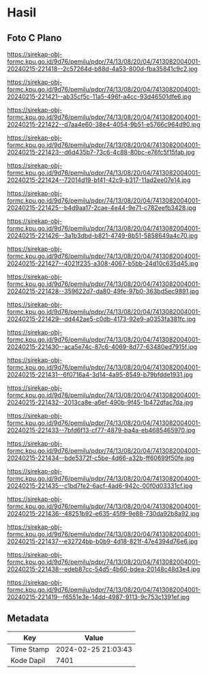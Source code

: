 # Hasil

## Foto C Plano

https://sirekap-obj-formc.kpu.go.id/9d76/pemilu/pdpr/74/13/08/20/04/7413082004001-20240215-221418--2c57264d-b88d-4a53-800d-fba35841c9c2.jpg

https://sirekap-obj-formc.kpu.go.id/9d76/pemilu/pdpr/74/13/08/20/04/7413082004001-20240215-221421--ab35cf5c-11a5-496f-a4cc-93d46501dfe6.jpg

https://sirekap-obj-formc.kpu.go.id/9d76/pemilu/pdpr/74/13/08/20/04/7413082004001-20240215-221422--d7aa4e60-38e4-4054-9b51-e5766c964d90.jpg

https://sirekap-obj-formc.kpu.go.id/9d76/pemilu/pdpr/74/13/08/20/04/7413082004001-20240215-221423--d6d435b7-73c6-4c88-80bc-e76fc5f15fab.jpg

https://sirekap-obj-formc.kpu.go.id/9d76/pemilu/pdpr/74/13/08/20/04/7413082004001-20240215-221424--72014d19-bf41-42c9-b317-11ad2ee07e14.jpg

https://sirekap-obj-formc.kpu.go.id/9d76/pemilu/pdpr/74/13/08/20/04/7413082004001-20240215-221425--b4d9aa17-2cae-4e44-9e71-c782eefb3428.jpg

https://sirekap-obj-formc.kpu.go.id/9d76/pemilu/pdpr/74/13/08/20/04/7413082004001-20240215-221426--3a1b3dbd-b821-4749-8b51-5858649a4c70.jpg

https://sirekap-obj-formc.kpu.go.id/9d76/pemilu/pdpr/74/13/08/20/04/7413082004001-20240215-221427--4021f235-a308-4067-b5bb-24d10c635d45.jpg

https://sirekap-obj-formc.kpu.go.id/9d76/pemilu/pdpr/74/13/08/20/04/7413082004001-20240215-221428--359622d7-da80-49fe-97b0-363bd5ec9891.jpg

https://sirekap-obj-formc.kpu.go.id/9d76/pemilu/pdpr/74/13/08/20/04/7413082004001-20240215-221429--dd442ae5-c0db-4173-92e9-a0353fa381fc.jpg

https://sirekap-obj-formc.kpu.go.id/9d76/pemilu/pdpr/74/13/08/20/04/7413082004001-20240215-221430--aca5e74c-87c6-4069-8d77-63480ed7915f.jpg

https://sirekap-obj-formc.kpu.go.id/9d76/pemilu/pdpr/74/13/08/20/04/7413082004001-20240215-221431--6f0716a4-3d14-4a95-8549-b79bfdde1931.jpg

https://sirekap-obj-formc.kpu.go.id/9d76/pemilu/pdpr/74/13/08/20/04/7413082004001-20240215-221432--2013ca8e-a6ef-490b-9f45-1b472dfac7da.jpg

https://sirekap-obj-formc.kpu.go.id/9d76/pemilu/pdpr/74/13/08/20/04/7413082004001-20240215-221433--7bfd6f13-cf77-4879-ba4a-eb4685465970.jpg

https://sirekap-obj-formc.kpu.go.id/9d76/pemilu/pdpr/74/13/08/20/04/7413082004001-20240215-221434--bde5372f-c5be-4d66-a32b-ff60699f50fe.jpg

https://sirekap-obj-formc.kpu.go.id/9d76/pemilu/pdpr/74/13/08/20/04/7413082004001-20240215-221435--c1bd7fe2-6acf-4ad6-942c-00f0d03331cf.jpg

https://sirekap-obj-formc.kpu.go.id/9d76/pemilu/pdpr/74/13/08/20/04/7413082004001-20240215-221436--48251b92-e635-45f9-9e88-730da92b8a92.jpg

https://sirekap-obj-formc.kpu.go.id/9d76/pemilu/pdpr/74/13/08/20/04/7413082004001-20240215-221437--e32724bb-b0b9-4d18-821f-47e4394d76e6.jpg

https://sirekap-obj-formc.kpu.go.id/9d76/pemilu/pdpr/74/13/08/20/04/7413082004001-20240215-221438--edeb87cc-54d5-4b60-bdea-20148c48d3e4.jpg

https://sirekap-obj-formc.kpu.go.id/9d76/pemilu/pdpr/74/13/08/20/04/7413082004001-20240215-221419--f6551e3e-14dd-4987-9113-9c753c1391ef.jpg


## Metadata

| Key        | Value               |
| ---------- | ------------------- |
| Time Stamp | 2024-02-25 21:03:43 |
| Kode Dapil | 7401                |




